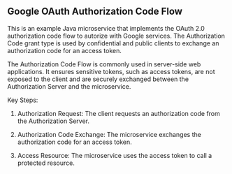 ## Google OAuth Authorization Code Flow

This is an example Java microservice that implements the OAuth 2.0 authorization code flow to autorize with Google services.
The Authorization Code grant type is used by confidential and public clients to exchange an authorization code for an access token.

The Authorization Code Flow is commonly used in server-side web applications. It ensures sensitive tokens, such as access tokens, are not exposed to the client and are securely exchanged between the Authorization Server and the microservice.

Key Steps:

1. Authorization Request: The client requests an authorization code from the Authorization Server.

2. Authorization Code Exchange: The microservice exchanges the authorization code for an access token.

3. Access Resource: The microservice uses the access token to call a protected resource.
